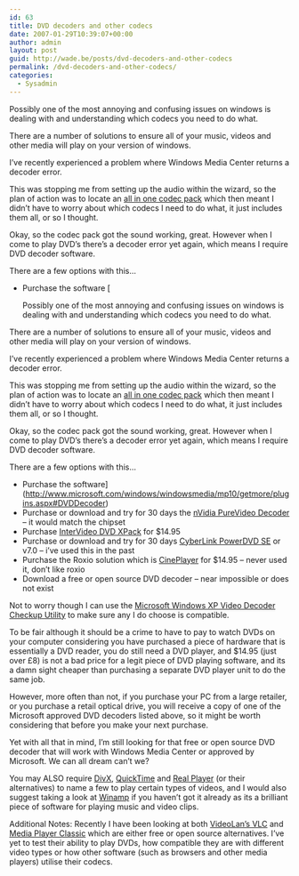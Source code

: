 ```yaml
---
id: 63
title: DVD decoders and other codecs
date: 2007-01-29T10:39:07+00:00
author: admin
layout: post
guid: http://wade.be/posts/dvd-decoders-and-other-codecs
permalink: /dvd-decoders-and-other-codecs/
categories:
  - Sysadmin
---
```

<p class="lead">
  Possibly one of the most annoying and confusing issues on windows is dealing with and understanding which codecs you need to do what.
</p>

There are a number of solutions to ensure all of your music, videos and other media will play on your version of windows.

I&#8217;ve recently experienced a problem where Windows Media Center returns a decoder error.

This was stopping me from setting up the audio within the wizard, so the plan of action was to locate an [all in one codec pack](http://www.free-codecs.com/download/Codec_Pack_All_in_1.htm) which then meant I didn&#8217;t have to worry about which codecs I need to do what, it just includes them all, or so I thought.

Okay, so the codec pack got the sound working, great. However when I come to play DVD&#8217;s there&#8217;s a decoder error yet again, which means I require DVD decoder software.

There are a few options with this&#8230;

  * Purchase the software [<p class="lead">
  Possibly one of the most annoying and confusing issues on windows is dealing with and understanding which codecs you need to do what.
</p>

There are a number of solutions to ensure all of your music, videos and other media will play on your version of windows.

I&#8217;ve recently experienced a problem where Windows Media Center returns a decoder error.

This was stopping me from setting up the audio within the wizard, so the plan of action was to locate an [all in one codec pack](http://www.free-codecs.com/download/Codec_Pack_All_in_1.htm) which then meant I didn&#8217;t have to worry about which codecs I need to do what, it just includes them all, or so I thought.

Okay, so the codec pack got the sound working, great. However when I come to play DVD&#8217;s there&#8217;s a decoder error yet again, which means I require DVD decoder software.

There are a few options with this&#8230;

  * Purchase the software](http://www.microsoft.com/windows/windowsmedia/mp10/getmore/plugins.aspx#DVDDecoder) 
  * Purchase or download and try for 30 days the [nVidia PureVideo Decoder](http://www.nvidia.com/object/dvd_decoder.html) &#8211; it would match the chipset
  * Purchase [InterVideo DVD XPack](http://www.intervideo.com/media_pack/jsp/Product_Profile.jsp?p=DVDXPack) for $14.95
  * Purchase or download and try for 30 days [CyberLink PowerDVD SE](http://web.archive.org/web/20080829160744/http://www.cyberlink.com/winxp_plugin/2006/enu/index.jsp) or v7.0 &#8211; i&#8217;ve used this in the past
  * Purchase the Roxio solution which is [CinePlayer](http://web.archive.org/web/20081121033852/http://www.sonic.com/products/consumer/cineplayer/microsoft/plugins01.aspx) for $14.95 &#8211; never used it, don&#8217;t like roxio
  * Download a free or open source DVD decoder &#8211; near impossible or does not exist

Not to worry though I can use the [Microsoft Windows XP Video Decoder Checkup Utility](http://www.microsoft.com/downloads/details.aspx?FamilyId=DE1491AC-0AB6-4990-943D-627E6ADE9FCB&displaylang=en) to make sure any I do choose is compatible.

To be fair although it should be a crime to have to pay to watch DVDs on your computer considering you have purchased a piece of hardware that is essentially a DVD reader, you do still need a DVD player, and $14.95 (just over £8) is not a bad price for a legit piece of DVD playing software, and its a damn sight cheaper than purchasing a separate DVD player unit to do the same job.

However, more often than not, if you purchase your PC from a large retailer, or you purchase a retail optical drive, you will receive a copy of one of the Microsoft approved DVD decoders listed above, so it might be worth considering that before you make your next purchase.

Yet with all that in mind, I&#8217;m still looking for that free or open source DVD decoder that will work with Windows Media Center or approved by Microsoft. We can all dream can&#8217;t we?

You may ALSO require [DivX](http://www.divx.com/divx/download/), [QuickTime](http://www.apple.com/quicktime/download/standalone.html) and [Real Player](http://www.real.com/freeplayer/) (or their alternatives) to name a few to play certain types of videos, and I would also suggest taking a look at [Winamp](http://web.archive.org/web/20091214100539/http://www.winamp.com:80/player/free.php) if you haven&#8217;t got it already as its a brilliant piece of software for playing music and video clips.

Additional Notes: Recently I have been looking at both [VideoLan&#8217;s VLC](http://www.videolan.org/vlc/) and [Media Player Classic](http://sourceforge.net/projects/guliverkli/) which are either free or open source alternatives. I&#8217;ve yet to test their ability to play DVDs, how compatible they are with different video types or how other software (such as browsers and other media players) utilise their codecs.